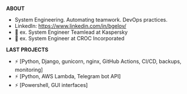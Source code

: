 **ABOUT**  
- System Engineering. Automating teamwork. DevOps practices.
- LinkedIn: https://www.linkedin.com/in/bgelov/
- 🔭 ex. System Engineer Teamlead at Kaspersky
- 🔭 ex. System Engineer at CROC Incorporated

**LAST PROJECTS**
- ⚡ [Python, Django, gunicorn, nginx, GitHub Actions, CI/CD, backups, monitoring]
- ⚡ [Python, AWS Lambda, Telegram bot API]
- ⚡ [Powershell, GUI interfaces]
